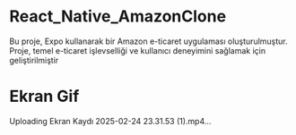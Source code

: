 #  React_Native_AmazonClone

Bu proje, Expo kullanarak bir Amazon  e-ticaret uygulaması oluşturulmuştur. 
Proje, temel e-ticaret işlevselliği ve kullanıcı deneyimini sağlamak için geliştirilmiştir




# Ekran Gif


Uploading Ekran Kaydı 2025-02-24 23.31.53 (1).mp4…

